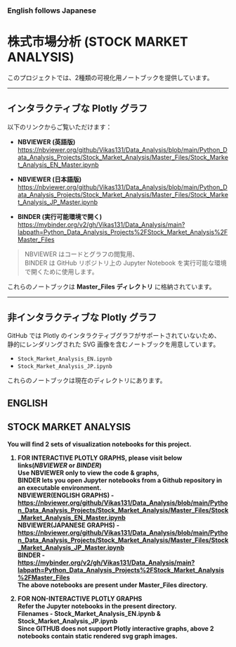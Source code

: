 ### English follows Japanese
# 株式市場分析 (STOCK MARKET ANALYSIS)

このプロジェクトでは、2種類の可視化用ノートブックを提供しています。  

---

## インタラクティブな Plotly グラフ

以下のリンクからご覧いただけます：  

- **NBVIEWER (英語版)**
https://nbviewer.org/github/Vikas131/Data_Analysis/blob/main/Python_Data_Analysis_Projects/Stock_Market_Analysis/Master_Files/Stock_Market_Analysis_EN_Master.ipynb

- **NBVIEWER (日本語版)**  https://nbviewer.org/github/Vikas131/Data_Analysis/blob/main/Python_Data_Analysis_Projects/Stock_Market_Analysis/Master_Files/Stock_Market_Analysis_JP_Master.ipynb

- **BINDER (実行可能環境で開く)**  
  https://mybinder.org/v2/gh/Vikas131/Data_Analysis/main?labpath=Python_Data_Analysis_Projects%2FStock_Market_Analysis%2FMaster_Files<br>

> NBVIEWER はコードとグラフの閲覧用、  
> BINDER は GitHub リポジトリ上の Jupyter Notebook を実行可能な環境で開くために使用します。  

これらのノートブックは **Master_Files ディレクトリ** に格納されています。  

---

## 非インタラクティブな Plotly グラフ

GitHub では Plotly のインタラクティブグラフがサポートされていないため、  
静的にレンダリングされた SVG 画像を含むノートブックを用意しています。  

- `Stock_Market_Analysis_EN.ipynb`  
- `Stock_Market_Analysis_JP.ipynb`  

これらのノートブックは現在のディレクトリにあります。  


## ENGLISH

## <b>STOCK MARKET ANALYSIS<b>

You will find 2 sets of visualization notebooks for this project.<br>
1. FOR INTERACTIVE PLOTLY GRAPHS, please visit below links(***NBVIEWER*** or ***BINDER***)<br>
Use NBVIEWER only to view the code & graphs,<br>
BINDER lets you open Jupyter notebooks from a Github repository in an executable environment.<br>
<b>NBVIEWER(ENGLISH GRAPHS)</b> -
https://nbviewer.org/github/Vikas131/Data_Analysis/blob/main/Python_Data_Analysis_Projects/Stock_Market_Analysis/Master_Files/Stock_Market_Analysis_EN_Master.ipynb
<br><b>NBVIEWER(JAPANESE GRAPHS)</b> -
https://nbviewer.org/github/Vikas131/Data_Analysis/blob/main/Python_Data_Analysis_Projects/Stock_Market_Analysis/Master_Files/Stock_Market_Analysis_JP_Master.ipynb
<br><b>BINDER - </b><br>
https://mybinder.org/v2/gh/Vikas131/Data_Analysis/main?labpath=Python_Data_Analysis_Projects%2FStock_Market_Analysis%2FMaster_Files<br>
The above notebooks are present under <b>Master_Files<b> directory.

2. FOR NON-INTERACTIVE PLOTLY GRAPHS<br>
   Refer the Jupyter notebooks in the present directory.<br>
   Filenames - Stock_Market_Analysis_EN.ipynb & Stock_Market_Analysis_JP.ipynb<br>
   Since GITHUB does not support Plotly interactive graphs, above 2 notebooks contain static rendered svg graph images. 

